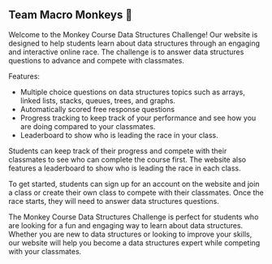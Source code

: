 ## Team Macro Monkeys 🐒

Welcome to the Monkey Course Data Structures Challenge! Our website is designed to help students learn about data structures through an engaging and interactive online race. The challenge is to answer data structures questions to advance and compete with classmates.

Features:

- Multiple choice questions on data structures topics such as arrays, linked lists, stacks, queues, trees, and graphs.
- Automatically scored free response questions
- Progress tracking to keep track of your performance and see how you are doing compared to your classmates.
- Leaderboard to show who is leading the race in your class.

Students can keep track of their progress and compete with their classmates to see who can complete the course first. The website also features a leaderboard to show who is leading the race in each class.

To get started, students can sign up for an account on the website and join a class or create their own class to compete with their classmates. Once the race starts, they will need to answer data structures questions.

The Monkey Course Data Structures Challenge is perfect for students who are looking for a fun and engaging way to learn about data structures. Whether you are new to data structures or looking to improve your skills, our website will help you become a data structures expert while competing with your classmates.
